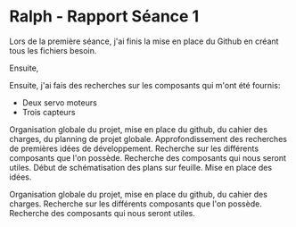 <h1>Ralph - Rapport Séance 1</h1>	

<p> Lors de la première séance, j'ai finis la mise en place du Github en créant tous les fichiers besoin. </p>
<p> Ensuite, 
<p> Ensuite, j'ai fais des recherches sur les composants qui m'ont été fournis: </p>
   <ul>
    <li>Deux servo moteurs</li>
    <li>Trois capteurs</li>
   </ul>
   
<p> 


<p> Organisation globale du projet, mise en place du github, du cahier des charges, du planning de projet globale. Approfondissement des recherches de premières idées de développement. Recherche sur les différents composants que l'on possède. Recherche des composants qui nous seront utiles. Début de schématisation des plans sur feuille. Mise en place des idées.
  

<p> Organisation globale du projet, mise en place du github, du cahier des charges. Recherche sur les différents composants que l'on possède. Recherche des composants qui nous seront utiles. </p>
